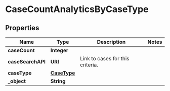 

# CaseCountAnalyticsByCaseType


## Properties

| Name | Type | Description | Notes |
|------------ | ------------- | ------------- | -------------|
|**caseCount** | **Integer** |  |  |
|**caseSearchAPI** | **URI** | Link to cases for this criteria. |  |
|**caseType** | [**CaseType**](CaseType.md) |  |  |
|**_object** | **String** |  |  |



